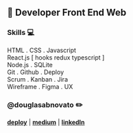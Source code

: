 ## :city_sunset: Developer Front End Web

### Skills 💻
HTML . CSS . Javascript <br/>
React.js [ hooks redux typescript ] <br/>
Node.js . SQLite <br/>
Git . Github . Deploy  <br/>
Scrum . Kanban . Jira <br/>
Wireframe . Figma . UX <br/>

### @douglasabnovato :pencil2:
[**deploy**](https://linktr.ee/douglasabnovato/) | [**medium**](https://medium.com/@douglasabnovato) | [**linkedIn**](https://www.linkedin.com/in/douglasabnovato) 

